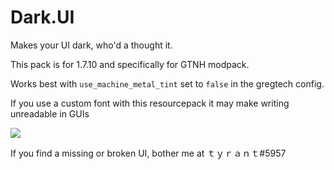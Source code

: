 # Dark.UI
Makes your UI dark, who'd a thought it.

This pack is for 1.7.10 and specifically for GTNH modpack.

Works best with `use_machine_metal_tint` set to `false` in the gregtech config.

If you use a custom font with this resourcepack it may make writing unreadable in GUIs

<img src="https://imgur.com/U4YwJ3C.png" />


 If you find a missing or broken UI, bother me at ｔｙｒａｎｔ#5957



  
 


